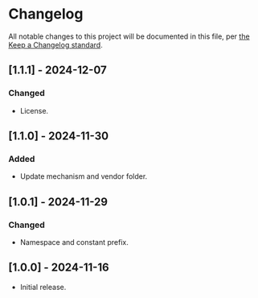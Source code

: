 # Changelog

All notable changes to this project will be documented in this file, per [the Keep a Changelog standard](http://keepachangelog.com/).

## [1.1.1] - 2024-12-07

### Changed

- License.

## [1.1.0] - 2024-11-30

### Added

- Update mechanism and vendor folder.

## [1.0.1] - 2024-11-29

### Changed

- Namespace and constant prefix.

## [1.0.0] - 2024-11-16

- Initial release.
